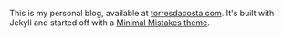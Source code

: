 This is my personal blog, available at [torresdacosta.com](https://torresdacosta.com). It's built with Jekyll and started off with a [Minimal Mistakes theme](https://github.com/mmistakes/minimal-mistakes).
